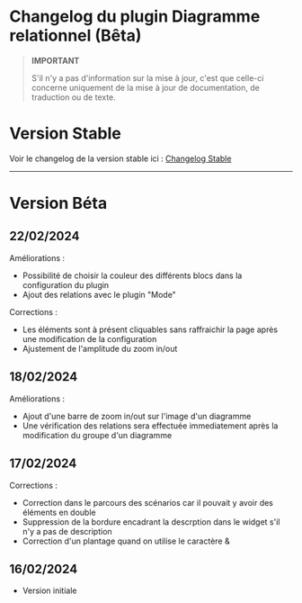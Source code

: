 # Changelog du plugin Diagramme relationnel (Bêta)

>**IMPORTANT**
>
>S'il n'y a pas d'information sur la mise à jour, c'est que celle-ci concerne uniquement de la mise à jour de documentation, de traduction ou de texte.

# Version Stable

Voir le changelog de la version stable ici : [Changelog Stable](https://github.com/BisonJeedom/documentations/blob/main/diagrelationnel/changelog_stable.md)

<hr/>

# Version Béta

## 22/02/2024

Améliorations :

- Possibilité de choisir la couleur des différents blocs dans la configuration du plugin
- Ajout des relations avec le plugin "Mode"

Corrections :

- Les éléments sont à présent cliquables sans raffraichir la page après une modification de la configuration
- Ajustement de l'amplitude du zoom in/out

## 18/02/2024

Améliorations :

- Ajout d'une barre de zoom in/out sur l'image d'un diagramme
- Une vérification des relations sera effectuée immediatement après la modification du groupe d'un diagramme

## 17/02/2024

Corrections :

- Correction dans le parcours des scénarios car il pouvait y avoir des éléments en double
- Suppression de la bordure encadrant la descrption dans le widget s'il n'y a pas de description
- Correction d'un plantage quand on utilise le caractère &

## 16/02/2024

- Version initiale
